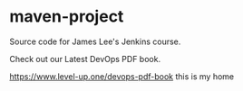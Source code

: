 # maven-project
Source code for James Lee's Jenkins course.

Check out our Latest DevOps PDF book.

https://www.level-up.one/devops-pdf-book
this is my home 
